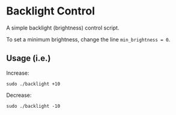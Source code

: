 Backlight Control
=================

A simple backlight (brightness) control script.

To set a minimum brightness, change the line ``min_brightness = 0``.

Usage (i.e.)
------------

Increase:

    sudo ./backlight +10

Decrease:

    sudo ./backlight -10
